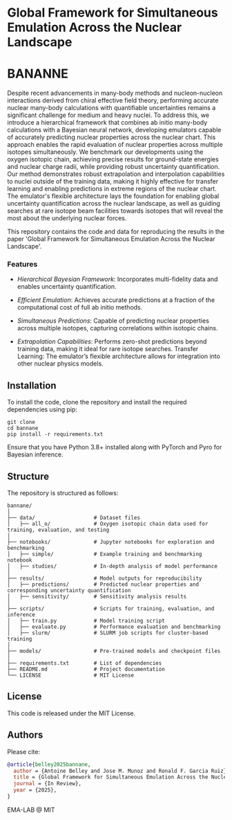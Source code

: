 # Global Framework for Simultaneous Emulation Across the Nuclear Landscape
# BANANNE

Despite recent advancements in many-body methods and nucleon-nucleon interactions derived from chiral effective field theory, performing accurate nuclear many-body calculations with quantifiable uncertainties remains a significant challenge for medium and heavy nuclei. To address this, we introduce a hierarchical framework that combines ab initio many-body calculations with a Bayesian neural network, developing emulators capable of accurately predicting nuclear properties across the nuclear chart. This approach enables the rapid evaluation of nuclear properties across multiple isotopes simultaneously. We benchmark our developments using the oxygen isotopic chain, achieving precise results for ground-state energies and nuclear charge radii, while providing robust uncertainty quantification. Our method demonstrates robust extrapolation and interpolation capabilities to nuclei outside of the training data, making it highly effective for transfer learning and enabling predictions in extreme regions of the nuclear chart. The emulator's flexible architecture lays the foundation for enabling global uncertainty quantification across the nuclear landscape, as well as guiding searches at rare isotope beam facilities towards isotopes that will reveal the most about the underlying nuclear forces.


This repository contains the code and data for reproducing the results in the paper 'Global Framework for Simultaneous Emulation Across the Nuclear Landscape'.

### Features

- *Hierarchical Bayesian Framework*: Incorporates multi-fidelity data and enables uncertainty quantification.

- *Efficient Emulation*: Achieves accurate predictions at a fraction of the computational cost of full ab initio methods.

- *Simultaneous Predictions*: Capable of predicting nuclear properties across multiple isotopes, capturing correlations within isotopic chains.

- *Extrapolation Capabilities*: Performs zero-shot predictions beyond training data, making it ideal for rare isotope searches.
Transfer Learning: The emulator’s flexible architecture allows for integration into other nuclear physics models.

## Installation

To install the code, clone the repository and install the required dependencies using pip:

```
git clone
cd bannane
pip install -r requirements.txt
```
Ensure that you have Python 3.8+ installed along with PyTorch and Pyro for Bayesian inference.

## Structure

The repository is structured as follows:
```
bannane/
│
├── data/                   # Dataset files
│   ├── all_o/              # Oxygen isotopic chain data used for training, evaluation, and testing
│
├── notebooks/              # Jupyter notebooks for exploration and benchmarking
│   ├── simple/             # Example training and benchmarking notebook
│   ├── studies/            # In-depth analysis of model performance
│
├── results/                # Model outputs for reproducibility
│   ├── predictions/        # Predicted nuclear properties and corresponding uncertainty quantification
│   ├── sensitivity/        # Sensitivity analysis results
│
├── scripts/                # Scripts for training, evaluation, and inference
│   ├── train.py            # Model training script
│   ├── evaluate.py         # Performance evaluation and benchmarking
│   ├── slurm/              # SLURM job scripts for cluster-based training
│
├── models/                 # Pre-trained models and checkpoint files
│
├── requirements.txt        # List of dependencies
├── README.md               # Project documentation
└── LICENSE                 # MIT License

```


## License

This code is released under the MIT License.

## Authors

Please cite:
```bibtex
@article{belley2025bannane,
  author = {Antoine Belley and Jose M. Munoz and Ronald F. Garcia Ruiz},
  title = {Global Framework for Simultaneous Emulation Across the Nuclear Landscape},
  journal = {In Review},
  year = {2025},
}


```

EMA-LAB @ MIT